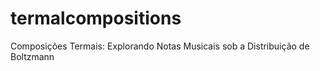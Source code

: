 # termalcompositions
 Composições Termais: Explorando Notas Musicais sob a Distribuição de Boltzmann 
